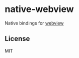 # native-webview

Native bindings for [webview](https://github.com/webview/webview/)

## License

MIT
